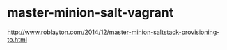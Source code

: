 master-minion-salt-vagrant
==========================

http://www.roblayton.com/2014/12/master-minion-saltstack-provisioning-to.html
